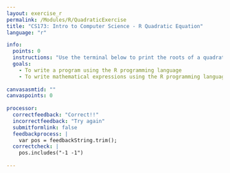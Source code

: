 ```yaml
---
layout: exercise_r
permalink: /Modules/R/QuadraticExercise
title: "CS173: Intro to Computer Science - R Quadratic Equation"
language: "r"

info:
  points: 0
  instructions: "Use the terminal below to print the roots of a quadratic polynomial with coefficients a=1, b=2, and c=1."
  goals:
    - To write a program using the R programming language
    - To write mathematical expressions using the R programming language
  
canvasasmtid: ""
canvaspoints: 0
  
processor:  
  correctfeedback: "Correct!!" 
  incorrectfeedback: "Try again"
  submitformlink: false
  feedbackprocess: | 
    var pos = feedbackString.trim();
  correctcheck: |
    pos.includes("-1 -1")
        
---
```


<!-- permalink was /Modules/R/; permalink once had to be /assets/js/R/ to allow loading of associated assets from the current directory -->
